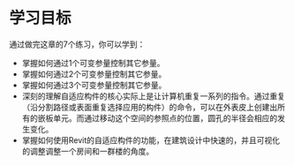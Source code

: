 # 学习目标

通过做完这章的7个练习，你可以学到：

- 掌握如何通过1个可变参量控制其它参量。
- 掌握如何通过2个可变参量控制其它参量。
- 掌握如何通过3个可变参量控制其它参量。
- 深刻的理解自适应构件的核心实际上是让计算机重复一系列的指令。通过重复（沿分割路径或表面重复选择应用的构件）的命令，可以在外表皮上创建出所有的嵌板单元。而通过移动这个空间的参照点的位置，圆孔的半径会相应的发生变化。
- 掌握如何使用Revit的自适应构件的功能，在建筑设计中快速的，并且可视化的调整调整一个房间和一群楼的角度。